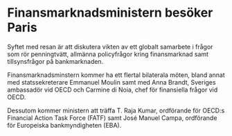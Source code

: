 # Finansmarknadsministern besöker Paris

Syftet med resan är att diskutera vikten av ett globalt samarbete i frågor som rör penningtvätt, allmänna policyfrågor kring finansmarknad samt tillsynsfrågor på bankmarknaden.

Finansmarknadsminstern kommer ha ett flertal bilaterala möten, bland annat med statssekreterare Emmanuel Moulin samt med Anna Brandt, Sveriges ambassadör vid OECD och Carmine di Noia, chef för finansiella frågor vid OECD.

Dessutom kommer ministern att träffa T. Raja Kumar, ordförande för OECD:s Financial Action Task Force (FATF) samt José Manuel Campa, ordförande för Europeiska bankmyndigheten (EBA).
